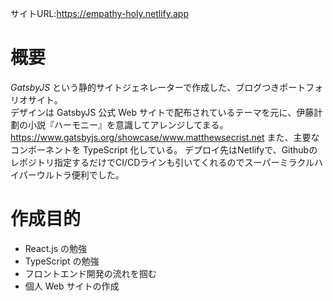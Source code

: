 
サイトURL:https://empathy-holy.netlify.app

# 概要

_GatsbyJS_ という静的サイトジェネレーターで作成した、ブログつきポートフォリオサイト。  
デザインは GatsbyJS 公式 Web サイトで配布されているテーマを元に、伊藤計劃の小説『ハーモニー』を意識してアレンジしてまる。  
https://www.gatsbyjs.org/showcase/www.matthewsecrist.net
また、主要なコンポーネントを TypeScript 化している。
デプロイ先はNetlifyで、Githubのレポジトリ指定するだけでCI/CDラインも引いてくれるのでスーパーミラクルハイパーウルトラ便利でした。

# 作成目的

- React.js の勉強
- TypeScript の勉強
- フロントエンド開発の流れを掴む
- 個人 Web サイトの作成
